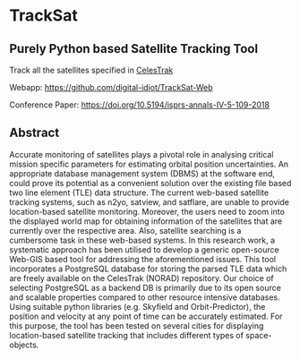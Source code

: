 # TrackSat

## Purely Python based Satellite Tracking Tool

Track all the satellites specified in [CelesTrak](https://www.celestrak.com/NORAD/elements/master.asp)

Webapp: https://github.com/digital-idiot/TrackSat-Web

Conference Paper: https://doi.org/10.5194/isprs-annals-IV-5-109-2018

## Abstract

Accurate monitoring of satellites plays a pivotal role in analysing critical mission specific parameters for estimating orbital position uncertainties. An appropriate database management system (DBMS) at the software end, could prove its potential as a convenient solution over the existing file based two line element (TLE) data structure. The current web-based satellite tracking systems, such as n2yo, satview, and satflare, are unable to provide location-based satellite monitoring. Moreover, the users need to zoom into the displayed world map for obtaining information of the satellites that are currently over the respective area. Also, satellite searching is a cumbersome task in these web-based systems. In this research work, a systematic approach has been utilised to develop a generic open-source Web-GIS based tool for addressing the aforementioned issues. This tool incorporates a PostgreSQL database for storing the parsed TLE data which are freely available on the CelesTrak (NORAD) repository. Our choice of selecting PostgreSQL as a backend DB is primarily due to its open source and scalable properties compared to other resource intensive databases. Using suitable python libraries (e.g. Skyfield and Orbit-Predictor), the position and velocity at any point of time can be accurately estimated. For this purpose, the tool has been tested on several cities for displaying location-based satellite tracking that includes different types of space-objects. 
